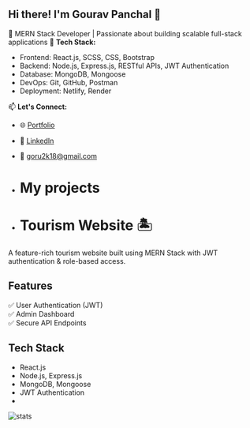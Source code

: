 
## Hi there! I'm Gourav Panchal 👋  
🚀 MERN Stack Developer | Passionate about building scalable full-stack applications
🚀 **Tech Stack:**  
- Frontend: React.js, SCSS, CSS, Bootstrap  
- Backend: Node.js, Express.js, RESTful APIs, JWT Authentication  
- Database: MongoDB, Mongoose  
- DevOps: Git, GitHub, Postman  
- Deployment: Netlify, Render

📫 **Let's Connect:**  
- 🌐 [Portfolio](https://goru1.netlify.app)  
- 💼 [LinkedIn](https://linkedin.com/in/goru2k18)  
- 📧 goru2k18@gmail.com  

- # My projects
- # Tourism Website 🏝️  
A feature-rich tourism website built using MERN Stack with JWT authentication & role-based access.  

## Features  
✅ User Authentication (JWT)  
✅ Admin Dashboard  
✅ Secure API Endpoints  

## Tech Stack  
- React.js
- Node.js, Express.js  
- MongoDB, Mongoose  
- JWT Authentication
- 
<p><img align="center" src="https://github-readme-streak-stats.herokuapp.com/?user=GORU-98&theme=onedark" alt="stats" /></p>
